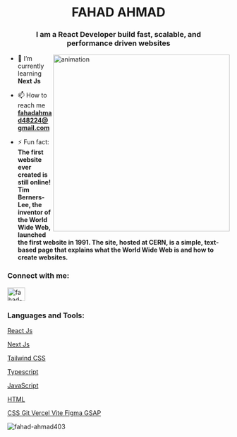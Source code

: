 <h1 align="center">FAHAD AHMAD</h1>
<h3 align="center">I am a React Developer build fast, scalable, and <br> performance driven websites</h3>

<img align="right" width="400px" src="https://cdn.dribbble.com/users/1059583/screenshots/4171367/coding-freak.gif" alt="animation">

- 🌱 I’m currently learning **Next Js**

- 📫 How to reach me **fahadahmad48224@gmail.com**

- ⚡ Fun fact: **The first website ever created is still online! Tim Berners-Lee, the inventor of the World Wide Web, launched the first website in 1991. The site, hosted at CERN, is a simple, text-based page that explains what the World Wide Web is and how to create websites.**

<h3 align="left">Connect with me:</h3>
<p align="left">
<a href="https://linkedin.com/in/fahad-ahmad-246477302" target="blank"><img align="center" src="https://raw.githubusercontent.com/rahuldkjain/github-profile-readme-generator/master/src/images/icons/Social/linked-in-alt.svg" alt="fahad-ahmad-246477302" height="30" width="40" /></a>
</p>

<h3 align="left">Languages and Tools:</h3>
<p align="left">
  <a href="https://react.dev/" target="_blank" rel="noreferrer">
    React Js
  </a>
  <a href="https://nextjs.org/" target="_blank" rel="noreferrer">
    <p>Next Js</p>
  </a>
  <a href="https://tailwindcss.com/" target="_blank" rel="noreferrer">
    <p>Tailwind CSS</p>
  </a>
  <a href="https://www.typescriptlang.org/" target="_blank" rel="noreferrer">
    <p>Typescript</p>
  </a>
  <a href="https://www.w3schools.com/js/" target="_blank" rel="noreferrer">
    <p>JavaScript</p>
  </a>
  <a href="https://www.w3schools.com/html/" target="_blank" rel="noreferrer">
    <p>HTML</p>
  </a>
  <a href="https://www.w3schools.com/css/" target="_blank" rel="noreferrer">
    CSS
  </a>
  <a href="https://git-scm.com/" target="_blank" rel="noreferrer">
    Git
  </a>
  <a href="https://vercel.com/" target="_blank" rel="noreferrer">
    Vercel
  </a>
  <a href="https://vite.dev/" target="_blank" rel="noreferrer">
    Vite
  </a>
  <a href="https://www.figma.com/" target="_blank" rel="noreferrer">
    Figma
  </a>
  <a href="https://gsap.com/" target="_blank" rel="noreferrer">
    GSAP
  </a>
</p>

<p><img align="center" src="https://github-readme-streak-stats.herokuapp.com/?user=fahad-ahmad403&" alt="fahad-ahmad403" /></p>
